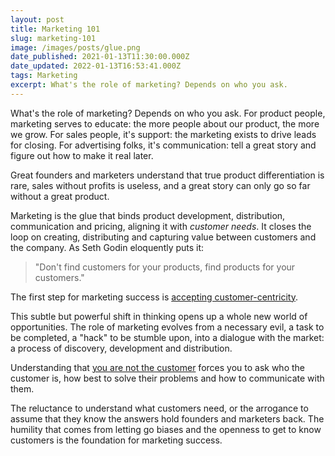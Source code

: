 ```yaml
---
layout: post
title: Marketing 101
slug: marketing-101
image: /images/posts/glue.png
date_published: 2021-01-13T11:30:00.000Z
date_updated: 2022-01-13T16:53:41.000Z
tags: Marketing
excerpt: What's the role of marketing? Depends on who you ask.
---
```


What's the role of marketing? Depends on who you ask. For product people, marketing serves to educate: the more people about our product, the more we grow. For sales people, it's support: the marketing exists to drive leads for closing. For advertising folks, it's communication: tell a great story and figure out how to make it real later.

Great founders and marketers understand that true product differentiation is rare, sales without profits is useless, and a great story can only go so far without a great product.

Marketing is the glue that binds product development, distribution, communication and pricing, aligning it with _customer needs_. It closes the loop on creating, distributing and capturing value between customers and the company. As Seth Godin eloquently puts it:

> "Don't find customers for your products, find products for your customers."

The first step for marketing success is [accepting customer-centricity](https://hbr.org/2018/10/6-ways-to-build-a-customer-centric-culture).

This subtle but powerful shift in thinking opens up a whole new world of opportunities. The role of marketing evolves from a necessary evil, a task to be completed, a "hack" to be stumble upon, into a dialogue with the market: a process of discovery, development and distribution.

Understanding that [you are not the customer](https://www.marketingweek.com/mark-ritson-the-first-rule-of-marketing-is-you-are-not-the-customer/) forces you to ask who the customer is, how best to solve their problems and how to communicate with them.

The reluctance to understand what customers need, or the arrogance to assume that they know the answers hold founders and marketers back. The humility that comes from letting go biases and the openness to get to know customers is the foundation for marketing success.
